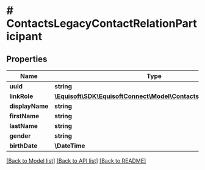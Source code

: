 # # ContactsLegacyContactRelationParticipant

## Properties

Name | Type | Description | Notes
------------ | ------------- | ------------- | -------------
**uuid** | **string** |  | [optional]
**linkRole** | [**\Equisoft\SDK\EquisoftConnect\Model\ContactsContactFieldValue**](ContactsContactFieldValue.md) |  | [optional]
**displayName** | **string** |  | [optional]
**firstName** | **string** |  | [optional]
**lastName** | **string** |  | [optional]
**gender** | **string** |  | [optional]
**birthDate** | **\DateTime** |  | [optional]

[[Back to Model list]](../../README.md#models) [[Back to API list]](../../README.md#endpoints) [[Back to README]](../../README.md)
